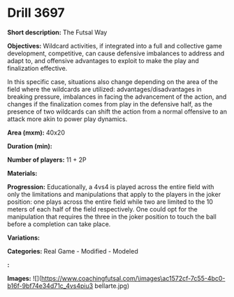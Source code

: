 # Drill 3697

**Short description:**
The Futsal Way

**Objectives:**
Wildcard activities, if integrated into a full and collective game development, competitive, can cause defensive imbalances to address and adapt to, and offensive advantages to exploit to make the play and finalization effective.

In this specific case, situations also change depending on the area of the field where the wildcards are utilized: advantages/disadvantages in breaking pressure, imbalances in facing the advancement of the action, and changes if the finalization comes from play in the defensive half, as the presence of two wildcards can shift the action from a normal offensive to an attack more akin to power play dynamics.

**Area (mxm):**
40x20

**Duration (min):**


**Number of players:**
11 + 2P

**Materials:**


**Progression:**
Educationally, a 4vs4 is played across the entire field with only the limitations and manipulations that apply to the players in the joker position: one plays across the entire field while two are limited to the 10 meters of each half of the field respectively. One could opt for the manipulation that requires the three in the joker position to touch the ball before a completion can take place.

**Variations:**


**Categories:**
Real Game - Modified - Modeled

**:**


**Images:**
![](https://www.coachingfutsal.com/\images\ac1572cf-7c55-4bc0-b16f-9bf74e34d71c_4vs4piu3 bellarte.jpg)

